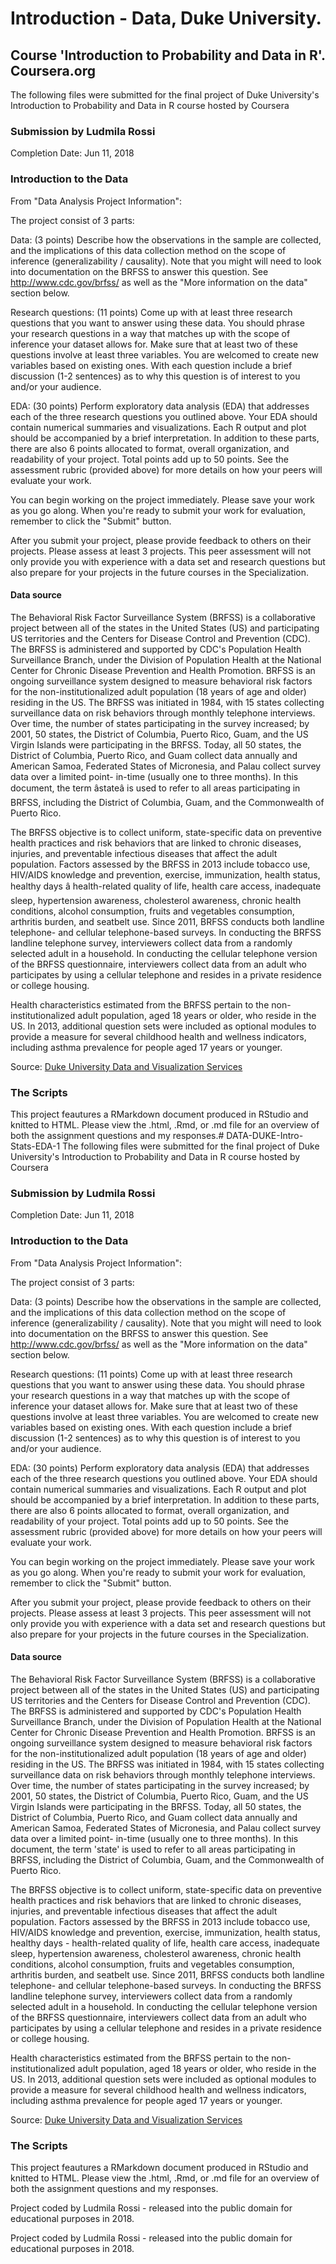 # Introduction - Data, Duke University. 
## Course 'Introduction to Probability and Data in R'. Coursera.org
The following files were submitted for the final project of Duke University's Introduction to Probability and Data in R course hosted by Coursera

### Submission by Ludmila Rossi
Completion Date: Jun 11, 2018

### Introduction to the Data
From "Data Analysis Project Information":

The project consist of 3 parts:

Data: (3 points) Describe how the observations in the sample are collected, and the implications of this data collection method on the scope of inference (generalizability / causality). Note that you might will need to look into documentation on the BRFSS to answer this question. See http://www.cdc.gov/brfss/ as well as the "More information on the data" section below.

Research questions: (11 points) Come up with at least three research questions that you want to answer using these data. You should phrase your research questions in a way that matches up with the scope of inference your dataset allows for. Make sure that at least two of these questions involve at least three variables. You are welcomed to create new variables based on existing ones. With each question include a brief discussion (1-2 sentences) as to why this question is of interest to you and/or your audience.

EDA: (30 points) Perform exploratory data analysis (EDA) that addresses each of the three research questions you outlined above. Your EDA should contain numerical summaries and visualizations. Each R output and plot should be accompanied by a brief interpretation.
In addition to these parts, there are also 6 points allocated to format, overall organization, and readability of your project. Total points add up to 50 points. See the assessment rubric (provided above) for more details on how your peers will evaluate your work.

You can begin working on the project immediately. Please save your work as you go along. When you're ready to submit your work for evaluation, remember to click the "Submit" button.

After you submit your project, please provide feedback to others on their projects. Please assess at least 3 projects. This peer assessment will not only provide you with experience with a data set and research questions but also prepare for your projects in the future courses in the Specialization.

#### Data source

The Behavioral Risk Factor Surveillance System (BRFSS) is a collaborative project between all of the states in the United States (US) and participating US territories and the Centers for Disease Control and Prevention (CDC). The BRFSS is administered and supported by CDC's Population Health Surveillance Branch, under the Division of Population Health at the National Center for Chronic Disease Prevention and Health Promotion. BRFSS is an ongoing surveillance system designed to measure behavioral risk factors for the non-institutionalized adult population (18 years of age and older) residing in the US. The BRFSS was initiated in 1984, with 15 states collecting surveillance data on risk behaviors through monthly telephone interviews. Over time, the number of states participating in the survey increased; by 2001, 50 states, the District of Columbia, Puerto Rico, Guam, and the US Virgin Islands were participating in the BRFSS. Today, all 50 states, the District of Columbia, Puerto Rico, and Guam collect data annually and American Samoa, Federated States of Micronesia, and Palau collect survey data over a limited point- in-time (usually one to three months). In this document, the term âstateâ is used to refer to all areas participating in BRFSS, including the District of Columbia, Guam, and the Commonwealth of Puerto Rico.

The BRFSS objective is to collect uniform, state-specific data on preventive health practices and risk behaviors that are linked to chronic diseases, injuries, and preventable infectious diseases that affect the adult population. Factors assessed by the BRFSS in 2013 include tobacco use, HIV/AIDS knowledge and prevention, exercise, immunization, health status, healthy days â health-related quality of life, health care access, inadequate sleep, hypertension awareness, cholesterol awareness, chronic health conditions, alcohol consumption, fruits and vegetables consumption, arthritis burden, and seatbelt use. Since 2011, BRFSS conducts both landline telephone- and cellular telephone-based surveys. In conducting the BRFSS landline telephone survey, interviewers collect data from a randomly selected adult in a household. In conducting the cellular telephone version of the BRFSS questionnaire, interviewers collect data from an adult who participates by using a cellular telephone and resides in a private residence or college housing.

Health characteristics estimated from the BRFSS pertain to the non-institutionalized adult population, aged 18 years or older, who reside in the US. In 2013, additional question sets were included as optional modules to provide a measure for several childhood health and wellness indicators, including asthma prevalence for people aged 17 years or younger.

Source: [Duke University Data and Visualization Services](http://guides.library.duke.edu/c.php?g=289704&p=1930838)

### The Scripts
This project feautures a RMarkdown document produced in RStudio and knitted to HTML. Please view the .html, .Rmd, or .md file for an overview of both the assignment questions and my responses.# DATA-DUKE-Intro-Stats-EDA-1
The following files were submitted for the final project of Duke University's Introduction to Probability and Data in R course hosted by Coursera

### Submission by Ludmila Rossi
Completion Date: Jun 11, 2018

### Introduction to the Data
From "Data Analysis Project Information":

The project consist of 3 parts:

Data: (3 points) Describe how the observations in the sample are collected, and the implications of this data collection method on the scope of inference (generalizability / causality). Note that you might will need to look into documentation on the BRFSS to answer this question. See http://www.cdc.gov/brfss/ as well as the "More information on the data" section below.

Research questions: (11 points) Come up with at least three research questions that you want to answer using these data. You should phrase your research questions in a way that matches up with the scope of inference your dataset allows for. Make sure that at least two of these questions involve at least three variables. You are welcomed to create new variables based on existing ones. With each question include a brief discussion (1-2 sentences) as to why this question is of interest to you and/or your audience.

EDA: (30 points) Perform exploratory data analysis (EDA) that addresses each of the three research questions you outlined above. Your EDA should contain numerical summaries and visualizations. Each R output and plot should be accompanied by a brief interpretation.
In addition to these parts, there are also 6 points allocated to format, overall organization, and readability of your project. Total points add up to 50 points. See the assessment rubric (provided above) for more details on how your peers will evaluate your work.

You can begin working on the project immediately. Please save your work as you go along. When you're ready to submit your work for evaluation, remember to click the "Submit" button.

After you submit your project, please provide feedback to others on their projects. Please assess at least 3 projects. This peer assessment will not only provide you with experience with a data set and research questions but also prepare for your projects in the future courses in the Specialization.

#### Data source

The Behavioral Risk Factor Surveillance System (BRFSS) is a collaborative project between all of the states in the United States (US) and participating US territories and the Centers for Disease Control and Prevention (CDC). The BRFSS is administered and supported by CDC's Population Health Surveillance Branch, under the Division of Population Health at the National Center for Chronic Disease Prevention and Health Promotion. BRFSS is an ongoing surveillance system designed to measure behavioral risk factors for the non-institutionalized adult population (18 years of age and older) residing in the US. The BRFSS was initiated in 1984, with 15 states collecting surveillance data on risk behaviors through monthly telephone interviews. Over time, the number of states participating in the survey increased; by 2001, 50 states, the District of Columbia, Puerto Rico, Guam, and the US Virgin Islands were participating in the BRFSS. Today, all 50 states, the District of Columbia, Puerto Rico, and Guam collect data annually and American Samoa, Federated States of Micronesia, and Palau collect survey data over a limited point- in-time (usually one to three months). In this document, the term 'state' is used to refer to all areas participating in BRFSS, including the District of Columbia, Guam, and the Commonwealth of Puerto Rico.

The BRFSS objective is to collect uniform, state-specific data on preventive health practices and risk behaviors that are linked to chronic diseases, injuries, and preventable infectious diseases that affect the adult population. Factors assessed by the BRFSS in 2013 include tobacco use, HIV/AIDS knowledge and prevention, exercise, immunization, health status, healthy days - health-related quality of life, health care access, inadequate sleep, hypertension awareness, cholesterol awareness, chronic health conditions, alcohol consumption, fruits and vegetables consumption, arthritis burden, and seatbelt use. Since 2011, BRFSS conducts both landline telephone- and cellular telephone-based surveys. In conducting the BRFSS landline telephone survey, interviewers collect data from a randomly selected adult in a household. In conducting the cellular telephone version of the BRFSS questionnaire, interviewers collect data from an adult who participates by using a cellular telephone and resides in a private residence or college housing.

Health characteristics estimated from the BRFSS pertain to the non-institutionalized adult population, aged 18 years or older, who reside in the US. In 2013, additional question sets were included as optional modules to provide a measure for several childhood health and wellness indicators, including asthma prevalence for people aged 17 years or younger.

Source: [Duke University Data and Visualization Services](http://guides.library.duke.edu/c.php?g=289704&p=1930838)

### The Scripts
This project feautures a RMarkdown document produced in RStudio and knitted to HTML. Please view the .html, .Rmd, or .md file for an overview of both the assignment questions and my responses.

Project coded by Ludmila Rossi - released into the public domain for educational purposes in 2018. 

Project coded by Ludmila Rossi - released into the public domain for educational purposes in 2018. 
